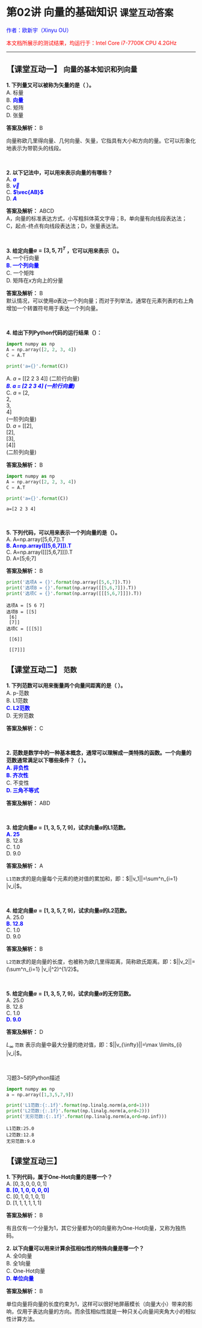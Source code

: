 # **第02讲 向量的基础知识** `课堂互动答案`

<font color="blue">作者：欧新宇（Xinyu OU）</font>

<font color="red">本文档所展示的测试结果，均运行于：Intel Core i7-7700K CPU 4.2GHz</font>

---

## **【课堂互动一】** `向量的基本知识和列向量`

**1. 下列量又可以被称为矢量的是（         ）。**  
A. 标量  
B. <font style='color:blue;font-weight:bold;'>向量</font>  
C. 矩阵  
D. 张量  

**答案及解析：** B  

向量称欧几里得向量、几何向量、矢量，它指具有大小和方向的量。它可以形象化地表示为带箭头的线段。

<br/>

**2. 以下记法中，可以用来表示向量的有哪些？**  
A. <font style='color:blue;font-weight:bold;'>***a***</font>     
B. <font style='color:blue;font-weight:bold;'>$\vec{v}$</font>  
C. <font style='color:blue;font-weight:bold;'>$\vec{AB}$</font>   
D. <font style='color:blue;font-weight:bold;'>***A***</font>     

**答案及解析：** ABCD  
A，向量的标准表达方式，小写粗斜体英文字母；B，单向量有向线段表达法；C，起点-终点有向线段表达法；D，张量表达法。

<br/>

**3. 给定向量$a=[3,5,7]^T$ ，它可以用来表示（）。**  
A. 一个行向量  
<font style='color:blue;font-weight:bold;'>B. 一个列向量</font>  
C. 一个矩阵  
D. 矩阵在$x$方向上的分量

**答案及解析：** B  
默认情况，可以使用$a$表达一个列向量；而对于列举法，通常在元素列表的右上角增加一个转置符号用于表达一个列向量。

<br/>

**4. 给出下列Python代码的运行结果（）：**  

>
```python
import numpy as np
A = np.array([2, 2, 3, 4])
C = A.T

print('a={}'.format(C))
```
>

           
A. *a* = [[2 2 3 4]]  (二阶行向量)  
<font style='color:blue;font-weight:bold;font-style:italic'>B. a = [2 2 3 4]  (一阶行向量)</font>  
C. *a* = [2,  
2,  
3,  
4]  
(一阶列向量)  
D. *a* = [[2],  
[2],  
[3],  
[4]]  
(二阶列向量)

**答案及解析：** B


```python
import numpy as np
A = np.array([2, 2, 3, 4])
C = A.T

print('a={}'.format(C))
```

    a=[2 2 3 4]
    

<br/>

**5. 下列代码，可以用来表示一个列向量的是（）。**  
A. A=np.array([5,6,7]).T  
<font style='color:blue;font-weight:bold;'>B. A=np.array([[5,6,7]]).T</font>    
C. A=np.array([[[5,6,7]]]).T  
D. A=[5;6;7]

**答案及解析：** B 


```python
print('选项A = {}'.format(np.array([5,6,7]).T))
print('选项B = {}'.format(np.array([[5,6,7]]).T))
print('选项C = {}'.format(np.array([[[5,6,7]]]).T))
```

    选项A = [5 6 7]
    选项B = [[5]
     [6]
     [7]]
    选项C = [[[5]]
    
     [[6]]
    
     [[7]]]
    

## **【课堂互动二】** `范数`

**1. 下列范数可以用来衡量两个向量间距离的是（      ）。**  
A. p-范数  
B. L1范数   
<font style='color:blue;font-weight:bold;'>C. L2范数</font>  
D. 无穷范数

**答案及解析：** C

</br>

**2. 范数是数学中的一种基本概念，通常可以理解成一类特殊的函数。一个向量的范数通常满足以下哪些条件？（      ）。**  
<font style='color:blue;font-weight:bold;'>A. 非负性</font>  
<font style='color:blue;font-weight:bold;'>B. 齐次性</font>  
C. 不变性  
<font style='color:blue;font-weight:bold;'>D. 三角不等式</font>  

**答案及解析：** ABD

</br>

**3. 给定向量$a=[1,3,5,7,9]$，试求向量$a$的L1范数。**  
<font style='color:blue;font-weight:bold;'>A. 25</font>  
B. 12.8  
C. 1.0    
D. 9.0 

**答案及解析：** A  

`L1范数`求的是向量每个元素的绝对值的累加和，即：$||v_1||=\sum^n_{i=1} |v_i|$。

</br>

**4. 给定向量$a=[1,3,5,7,9]$，试求向量$a$的L2范数。**  
A. 25.0</font>  
<font style='color:blue;font-weight:bold;'>B. 12.8</font>  
C. 1.0   
D. 9.0

**答案及解析：** B

`L2范数`求的是向量的长度，也被称为欧几里得距离，简称欧氏距离。即：$||v_2||=(\sum^n_{i=1} |v_i|^2)^{1/2}$。

</br>

**5. 给定向量$a=[1,3,5,7,9]$，试求向量$a$的无穷范数。**  
A. 25.0  
B. 12.8  
C. 1.0   
<font style='color:blue;font-weight:bold;'>D. 9.0</font> 

**答案及解析：** D

$L_{\infty}$ `范数` 表示向量中最大分量的绝对值，即：$||v_{\infty}||=\max \limits_{i} |v_i|$。

</br>

习题3~5的Python描述


```python
import numpy as np
a = np.array([1,3,5,7,9])

print('L1范数:{:.1f}'.format(np.linalg.norm(a,ord=1)))
print('L2范数:{:.1f}'.format(np.linalg.norm(a,ord=2)))
print('无穷范数:{:.1f}'.format(np.linalg.norm(a,ord=np.inf)))
```

    L1范数:25.0
    L2范数:12.8
    无穷范数:9.0
    

## **【课堂互动三】**

**1. 下列代码，属于One-Hot向量的是哪一个？**  
A. $[0,3,0,0,0,1]$  
<font style='color:blue;font-weight:bold;'>B. $[0,1,0,0,0,0]$</font>   
C. $[0,1,0,1,0,1]$  
D. $[1,1,1,1,1,1]$

**答案及解析：** B 

有且仅有一个分量为1，其它分量都为0的向量称为One-Hot向量，又称为独热码。

**2. 以下向量可以用来计算余弦相似性的特殊向量是哪一个？**  
A. 全0向量  
B. 全1向量   
C. One\-Hot向量  
<font style='color:blue;font-weight:bold;'>D. 单位向量</font>

**答案及解析：** B 

单位向量将向量的长度约束为1，这样可以很好地屏蔽模长（向量大小）带来的影响，仅用于表达向量的方向。而余弦相似性就是一种只关心向量间夹角大小的相似性计算方法。
